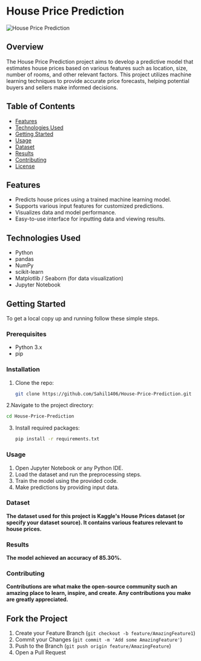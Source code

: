 # House Price Prediction

![House Price Prediction](https://your-image-link.com) <!-- Replace with an appropriate image link -->

## Overview

The House Price Prediction project aims to develop a predictive model that estimates house prices based on various features such as location, size, number of rooms, and other relevant factors. This project utilizes machine learning techniques to provide accurate price forecasts, helping potential buyers and sellers make informed decisions.

## Table of Contents

- [Features](#features)
- [Technologies Used](#technologies-used)
- [Getting Started](#getting-started)
- [Usage](#usage)
- [Dataset](#dataset)
- [Results](#results)
- [Contributing](#contributing)
- [License](#license)

## Features

- Predicts house prices using a trained machine learning model.
- Supports various input features for customized predictions.
- Visualizes data and model performance.
- Easy-to-use interface for inputting data and viewing results.

## Technologies Used

- Python
- pandas
- NumPy
- scikit-learn
- Matplotlib / Seaborn (for data visualization)
- Jupyter Notebook

## Getting Started

To get a local copy up and running follow these simple steps.

### Prerequisites

- Python 3.x
- pip

### Installation

1. Clone the repo:
   ```bash
   git clone https://github.com/Sahil1406/House-Price-Prediction.git
    ```
2.Navigate to the project directory:
   ```bash
   cd House-Price-Prediction
   ```

3. Install required packages:
   ```bash
   pip install -r requirements.txt
   ```

### Usage
1. Open Jupyter Notebook or any Python IDE.
2. Load the dataset and run the preprocessing steps.
3. Train the model using the provided code.
4. Make predictions by providing input data.

### Dataset
**The dataset used for this project is Kaggle's House Prices dataset (or specify your dataset source). It contains various features relevant to house prices.**

### Results

**The model achieved an accuracy of 85.30%.**


### Contributing
**Contributions are what make the open-source community such an amazing place to learn, inspire, and create. Any contributions you make are greatly appreciated.**

## Fork the Project
1. Create your Feature Branch (`git checkout -b feature/AmazingFeature1`)
2. Commit your Changes (`git commit -m 'Add some AmazingFeature'`)
3. Push to the Branch (`git push origin feature/AmazingFeature`)
4. Open a Pull Request